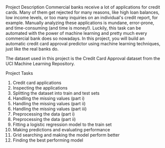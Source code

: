 Project Description
Commercial banks receive a lot of applications for credit cards. Many of them get rejected for many reasons, like 
high loan balances, low income levels, or too many inquiries on an individual's credit report, for example. Manually 
analyzing these applications is mundane, error-prone, and time-consuming (and time is money!). Luckily, this task 
can be automated with the power of machine learning and pretty much every commercial bank does so nowadays. 
In this project, you will build an automatic credit card approval predictor using machine learning techniques, just like the real banks do.

The dataset used in this project is the Credit Card Approval dataset from the UCI Machine Learning Repository.

Project Tasks
1. Credit card applications
2. Inspecting the applications
3. Splitting the dataset into train and test sets
4. Handling the missing values (part i)
5. Handling the missing values (part ii)
6. Handling the missing values (part iii)
7. Preprocessing the data (part i)
8. Preprocessing the data (part ii)
9. Fitting a logistic regression model to the train set
10. Making predictions and evaluating performance
11. Grid searching and making the model perform better
12. Finding the best performing model
